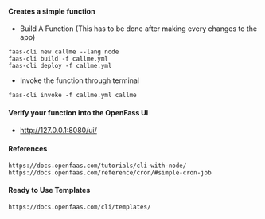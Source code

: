 #### Creates a simple function
- Build A Function (This has to be done after making every changes to the app)
```
faas-cli new callme --lang node
faas-cli build -f callme.yml 
faas-cli deploy -f callme.yml
```

- Invoke the function through terminal
```
faas-cli invoke -f callme.yml callme
```

#### Verify your function into the OpenFass UI
- http://127.0.0.1:8080/ui/ 

#### References
```
https://docs.openfaas.com/tutorials/cli-with-node/
https://docs.openfaas.com/reference/cron/#simple-cron-job
```

#### Ready to Use Templates 
```
https://docs.openfaas.com/cli/templates/
```